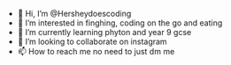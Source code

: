 - 👋 Hi, I’m @Hersheydoescoding
- 👀 I’m interested in finghing, coding on the go and eating 
- 🌱 I’m currently learning phyton and year 9 gcse
- 💞️ I’m looking to collaborate on instagram 
- 📫 How to reach me no need to just dm me 

<!---
Hersheydoescoding/Hersheydoescoding is a ✨ special ✨ repository because its `README.md` (this file) appears on your GitHub profile.
You can click the Preview link to take a look at your changes.
--->
